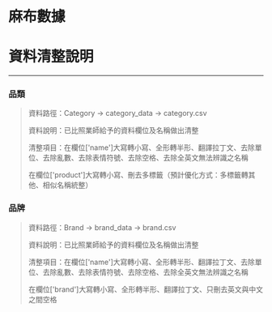 # 麻布數據

# 資料清整說明
--------
### 品類
>資料路徑：Category -> category_data -> category.csv
>
>資料說明：已比照業師給予的資料欄位及名稱做出清整
>
>清整項目：在欄位['name']大寫轉小寫、全形轉半形、翻譯拉丁文、去除單位、去除亂數、去除表情符號、去除空格、去除全英文無法辨識之名稱
>
>在欄位['product']大寫轉小寫、刪去多標籤（預計優化方式：多標籤轉其他、相似名稱統整）
### 品牌
>資料路徑：Brand -> brand_data -> brand.csv
>
>資料說明：已比照業師給予的資料欄位及名稱做出清整
>
>清整項目：在欄位['name']大寫轉小寫、全形轉半形、翻譯拉丁文、去除單位、去除亂數、去除表情符號、去除空格、去除全英文無法辨識之名稱
>
>在欄位['brand']大寫轉小寫、全形轉半形、翻譯拉丁文、只刪去英文與中文之間空格
